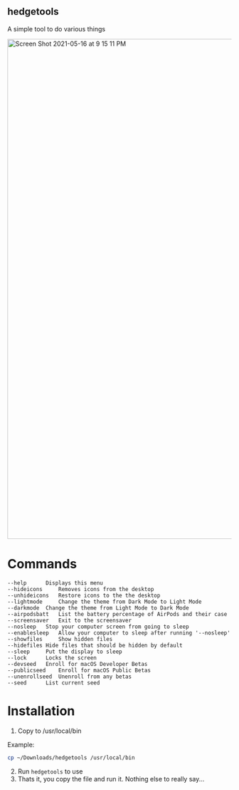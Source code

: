 ## hedgetools
A simple tool to do various things

<img width="1122" alt="Screen Shot 2021-05-16 at 9 15 11 PM" src="https://user-images.githubusercontent.com/72932987/118424072-0e81db00-b68c-11eb-965f-7ce952947379.png">


# Commands
	--help		Displays this menu
	--hideicons 	Removes icons from the desktop
	--unhideicons   Restore icons to the the desktop
	--lightmode 	Change the theme from Dark Mode to Light Mode
	--darkmode 	Change the theme from Light Mode to Dark Mode
	--airpodsbatt   List the battery percentage of AirPods and their case
	--screensaver 	Exit to the screensaver
	--nosleep 	Stop your computer screen from going to sleep
	--enablesleep	Allow your computer to sleep after running '--nosleep'
	--showfiles     Show hidden files
	--hidefiles	Hide files that should be hidden by default
	--sleep 	Put the display to sleep
	--lock		Locks the screen
	--devseed	Enroll for macOS Developer Betas
	--publicseed	Enroll for macOS Public Betas
	--unenrollseed	Unenroll from any betas
	--seed		List current seed


# Installation
1. Copy to /usr/local/bin

Example:
```sh
cp ~/Downloads/hedgetools /usr/local/bin
```
2. Run `hedgetools` to use
3. Thats it, you copy the file and run it. Nothing else to really say...
